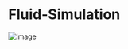 # Fluid-Simulation

![image](https://github.com/ChienFeng-hub/Fluid-Simulation/blob/main/assets/demo.gif)
